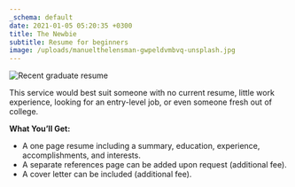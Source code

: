 ```yaml
---
_schema: default
date: 2021-01-05 05:20:35 +0300
title: The Newbie
subtitle: Resume for beginners
image: /uploads/manuelthelensman-gwpeldvmbvq-unsplash.jpg
---
```

![Recent graduate resume](/uploads/manuelthelensman-gwpeldvmbvq-unsplash.jpg)

This service would best suit someone with no current resume, little work experience, looking for an entry-level job, or even someone fresh out of college.

**What You’ll Get:**

* A one page resume including a summary, education, experience, accomplishments, and interests.
* A separate references page can be added upon request (additional fee).
* A cover letter can be included (additional fee).

&nbsp;